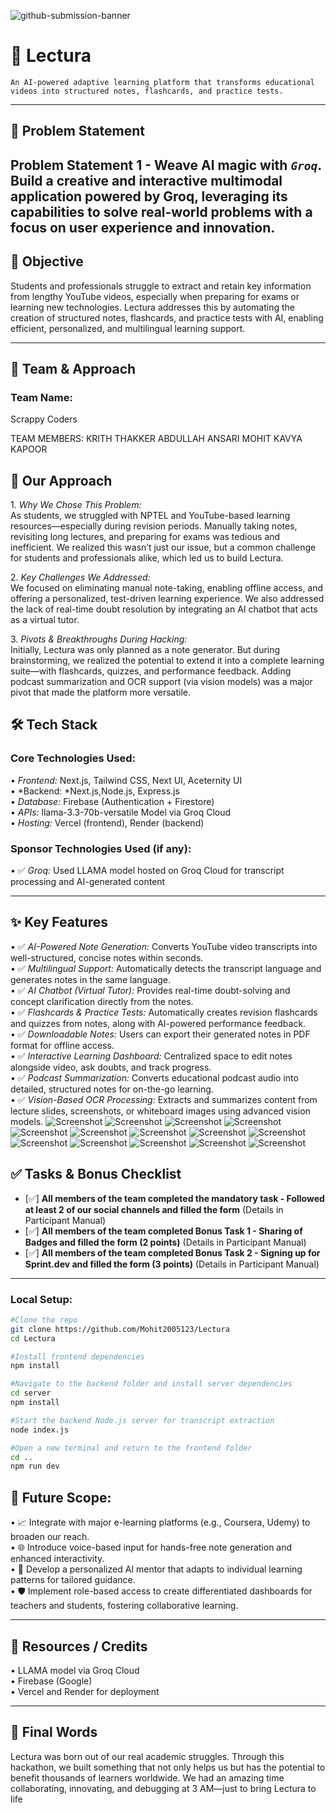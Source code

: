 ![github-submission-banner](https://github.com/user-attachments/assets/a1493b84-e4e2-456e-a791-ce35ee2bcf2f)
# 🚀 Lectura
	⁠An AI-powered adaptive learning platform that transforms educational videos into structured notes, flashcards, and practice tests.
---
## 📌 Problem Statement
Problem Statement 1 - Weave Al magic with ***```Groq```***.       
Build a creative and interactive multimodal application powered by Groq, leveraging its capabilities to solve real-world problems with a focus on user experience and innovation.
---
## 🎯 Objective

Students and professionals struggle to extract and retain key information from lengthy YouTube videos, especially when preparing for exams or learning new technologies. Lectura addresses this by automating the creation of structured notes, flashcards, and practice tests with AI, enabling efficient, personalized, and multilingual learning support.

---

## 🧠 Team & Approach

### Team Name:  
⁠Scrappy Coders⁠

TEAM MEMBERS:
KRITH THAKKER
ABDULLAH ANSARI
MOHIT
KAVYA KAPOOR


## 🧠 Our Approach

1.⁠ ⁠*Why We Chose This Problem:*  
   As students, we struggled with NPTEL and YouTube-based learning resources—especially during revision periods. Manually taking notes, revisiting long lectures, and preparing for exams was tedious and inefficient. We realized this wasn’t just our issue, but a common challenge for students and professionals alike, which led us to build Lectura.

2.⁠ ⁠*Key Challenges We Addressed:*  
   We focused on eliminating manual note-taking, enabling offline access, and offering a personalized, test-driven learning experience. We also addressed the lack of real-time doubt resolution by integrating an AI chatbot that acts as a virtual tutor.

3.⁠ ⁠*Pivots & Breakthroughs During Hacking:*  
   Initially, Lectura was only planned as a note generator. But during brainstorming, we realized the potential to extend it into a complete learning suite—with flashcards, quizzes, and performance feedback. Adding podcast summarization and OCR support (via vision models) was a major pivot that made the platform more versatile.

## 🛠️ Tech Stack

### Core Technologies Used:
•⁠  ⁠*Frontend:* Next.js, Tailwind CSS, Next UI, Aceternity UI  
•⁠  ⁠*Backend: *Next.js,Node.js, Express.js  
•⁠  ⁠*Database:* Firebase (Authentication + Firestore)  
•⁠  ⁠*APIs:* llama-3.3-70b-versatile Model via Groq Cloud  
•⁠  ⁠*Hosting:* Vercel (frontend), Render (backend)

### Sponsor Technologies Used (if any):
•⁠  ⁠✅ *Groq:* Used LLAMA model hosted on Groq Cloud for transcript processing and AI-generated content

---

## ✨ Key Features
•⁠  ⁠✅ *AI-Powered Note Generation:* Converts YouTube video transcripts into well-structured, concise notes within seconds.  
•⁠  ⁠✅ *Multilingual Support:* Automatically detects the transcript language and generates notes in the same language.  
•⁠  ⁠✅ *AI Chatbot (Virtual Tutor):* Provides real-time doubt-solving and concept clarification directly from the notes.  
•⁠  ⁠✅ *Flashcards & Practice Tests:* Automatically creates revision flashcards and quizzes from notes, along with AI-powered performance feedback.  
•⁠  ⁠✅ *Downloadable Notes:* Users can export their generated notes in PDF format for offline access.  
•⁠  ⁠✅ *Interactive Learning Dashboard:* Centralized space to edit notes alongside video, ask doubts, and track progress.  
•⁠  ⁠✅ *Podcast Summarization:* Converts educational podcast audio into detailed, structured notes for on-the-go learning.  
•⁠  ⁠✅ *Vision-Based OCR Processing:* Extracts and summarizes content from lecture slides, screenshots, or whiteboard images using advanced vision models.
![Screenshot](public/step-1/2.jpg)
![Screenshot](public/step-1/3.jpg)
![Screenshot](public/step-1/4.jpg)
![Screenshot](public/step-2/1.jpg)
![Screenshot](public/step-2/2.jpg)
![Screenshot](public/step-2/3.jpg)
![Screenshot](public/step-2/4.jpg)
![Screenshot](public/step-3/1.jpg)
![Screenshot](public/step-3/2.jpg)
![Screenshot](public/step-3/3.jpg)
![Screenshot](public/step-3/4.jpg)
![Screenshot](public/step-4/1.png)
![Screenshot](public/step-4/2.png)
![Screenshot](public/step-4/3.png)




## ✅ Tasks & Bonus Checklist

- [✅] **All members of the team completed the mandatory task - Followed at least 2 of our social channels and filled the form** (Details in Participant Manual)  
- [✅] **All members of the team completed Bonus Task 1 - Sharing of Badges and filled the form (2 points)**  (Details in Participant Manual)
- [✅] **All members of the team completed Bonus Task 2 - Signing up for Sprint.dev and filled the form (3 points)**  (Details in Participant Manual)

---

### Local Setup:
```bash
#Clone the repo
git clone https://github.com/Mohit2005123/Lectura
cd Lectura

#Install frontend dependencies
npm install

#Navigate to the backend folder and install server dependencies
cd server
npm install

#Start the backend Node.js server for transcript extraction
node index.js

#Open a new terminal and return to the frontend folder
cd ..
npm run dev
```
## 🧬 Future Scope:

•⁠  ⁠📈 Integrate with major e-learning platforms (e.g., Coursera, Udemy) to broaden our reach.  
•⁠  ⁠🌐 Introduce voice-based input for hands-free note generation and enhanced interactivity.  
•⁠  ⁠🧠 Develop a personalized AI mentor that adapts to individual learning patterns for tailored guidance.  
•⁠  ⁠🛡️ Implement role-based access to create differentiated dashboards for teachers and students, fostering collaborative learning.

---

## 📎 Resources / Credits

•⁠  ⁠LLAMA model via Groq Cloud  
•⁠  ⁠Firebase (Google)  
•⁠  ⁠Vercel and Render for deployment  
  
---

## 🏁 Final Words

Lectura was born out of our real academic struggles. Through this hackathon, we built something that not only helps us but has the potential to benefit thousands of learners worldwide. We had an amazing time collaborating, innovating, and debugging at 3 AM—just to bring Lectura to life

